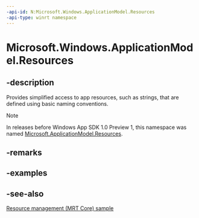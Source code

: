 ```yaml
---
-api-id: N:Microsoft.Windows.ApplicationModel.Resources
-api-type: winrt namespace
---
```


# Microsoft.Windows.ApplicationModel.Resources

## -description

Provides simplified access to app resources, such as strings, that are defined using basic naming conventions.

> [!NOTE]
> In releases before Windows App SDK 1.0 Preview 1, this namespace was named [Microsoft.ApplicationModel.Resources](../microsoft.applicationmodel.resources/microsoft_applicationmodel_resources.md).

## -remarks

## -examples

## -see-also

[Resource management (MRT Core) sample](https://github.com/microsoft/WindowsAppSDK-Samples/tree/main/Samples/ResourceManagement)

